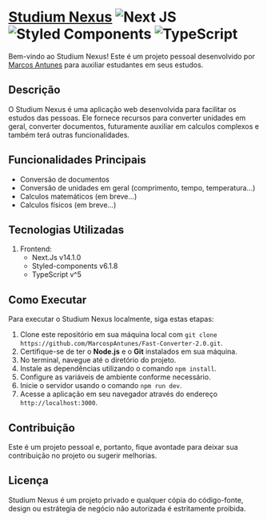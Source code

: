 # [Studium Nexus](https://studium-nexus.vercel.app/) ![Next JS](https://img.shields.io/badge/Next-black?style=for-the-badge&logo=next.js&logoColor=white) ![Styled Components](https://img.shields.io/badge/styled--components-DB7093?style=for-the-badge&logo=styled-components&logoColor=white) ![TypeScript](https://img.shields.io/badge/typescript-%23007ACC.svg?style=for-the-badge&logo=typescript&logoColor=white)

Bem-vindo ao Studium Nexus! Este é um projeto pessoal desenvolvido por [Marcos Antunes](https://github.com/MarcospAntunes) para auxiliar estudantes em seus estudos.

## Descrição

O Studium Nexus é uma aplicação web desenvolvida para facilitar os estudos das pessoas. Ele fornece recursos para converter unidades em geral, converter documentos, futuramente auxiliar em calculos complexos e também terá outras funcionalidades.

## Funcionalidades Principais

- Conversão de documentos
- Conversão de unidades em geral (comprimento, tempo, temperatura...)
- Calculos matemáticos (em breve...)
- Calculos físicos (em breve...)

## Tecnologias Utilizadas

1. Frontend:
   - Next.Js v14.1.0
   - Styled-components v6.1.8
   - TypeScript v^5

## Como Executar

Para executar o Studium Nexus localmente, siga estas etapas:

1. Clone este repositório em sua máquina local com `git clone https://github.com/MarcospAntunes/Fast-Converter-2.0.git`.
2. Certifique-se de ter o **Node.js** e o **Git** instalados em sua máquina.
3. No terminal, navegue até o diretório do projeto.
4. Instale as dependências utilizando o comando `npm install`.
5. Configure as variáveis de ambiente conforme necessário.
6. Inicie o servidor usando o comando `npm run dev`.
7. Acesse a aplicação em seu navegador através do endereço `http://localhost:3000`.

## Contribuição

Este é um projeto pessoal e, portanto, fique avontade para deixar sua contribuição no projeto ou sugerir melhorias.

## Licença

Studium Nexus é um projeto privado e qualquer cópia do código-fonte, design ou estrátegia de negócio não autorizada é estritamente proibida.
